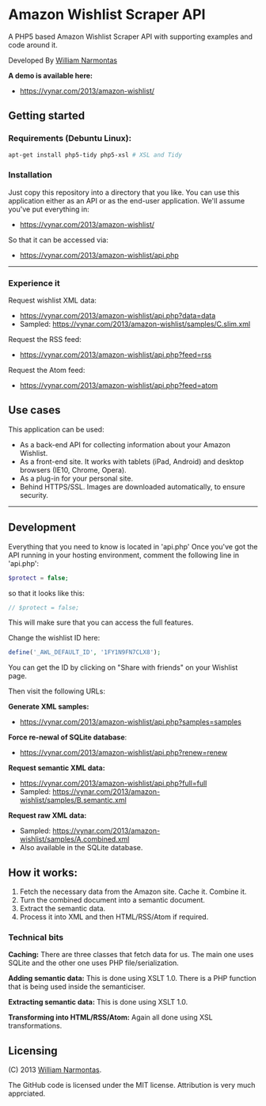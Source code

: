 Amazon Wishlist Scraper API
====
A PHP5 based Amazon Wishlist Scraper API with supporting examples and code around it.

Developed By [William Narmontas](https://vynar.com/)

**A demo is available here:**

* https://vynar.com/2013/amazon-wishlist/

Getting started
---


### Requirements (Debuntu Linux):

~~~bash
apt-get install php5-tidy php5-xsl # XSL and Tidy
~~~

### Installation
Just copy this repository into a directory that you like.
You can use this application either as an API or as the end-user application.
We'll assume you've put everything in:

 * https://vynar.com/2013/amazon-wishlist/

So that it can be accessed via:

 * https://vynar.com/2013/amazon-wishlist/api.php

___

### Experience it ###
Request wishlist XML data:

 * https://vynar.com/2013/amazon-wishlist/api.php?data=data
 * Sampled: https://vynar.com/2013/amazon-wishlist/samples/C.slim.xml

Request the RSS feed:

 * https://vynar.com/2013/amazon-wishlist/api.php?feed=rss

Request the Atom feed:

 * https://vynar.com/2013/amazon-wishlist/api.php?feed=atom

Use cases
---

This application can be used:

 * As a back-end API for collecting information about your Amazon Wishlist.
 * As a front-end site. It works with tablets (iPad, Android) and desktop browsers (IE10, Chrome, Opera).
 * As a plug-in for your personal site.
 * Behind HTTPS/SSL. Images are downloaded automatically, to ensure security.

____

Development
---


Everything that you need to know is located in 'api.php' Once you've got the API running in your hosting environment, comment the following line in 'api.php':

~~~php
$protect = false;
~~~

so that it looks like this:

~~~php
// $protect = false;
~~~


This will make sure that you can access the full features.

Change the wishlist ID here:
~~~php
define('_AWL_DEFAULT_ID', '1FY1N9FN7CLX8');
~~~

You can get the ID by clicking on "Share with friends" on your Wishlist page.


Then visit the following URLs:

__Generate XML samples:__

 * https://vynar.com/2013/amazon-wishlist/api.php?samples=samples

__Force re-newal of SQLite database__:

 * https://vynar.com/2013/amazon-wishlist/api.php?renew=renew

__Request semantic XML data:__

 * https://vynar.com/2013/amazon-wishlist/api.php?full=full
 * Sampled: https://vynar.com/2013/amazon-wishlist/samples/B.semantic.xml

__Request raw XML data:__

 * Sampled: https://vynar.com/2013/amazon-wishlist/samples/A.combined.xml
 * Also available in the SQLite database.

How it works:
----

 1. Fetch the necessary data from the Amazon site. Cache it. Combine it.
 2. Turn the combined document into a semantic document.
 3. Extract the semantic data.
 4. Process it into XML and then HTML/RSS/Atom if required.

### Technical bits ###

**Caching:** There are three classes that fetch data for us. The main one uses SQLite and the other one uses PHP file/serialization.

**Adding semantic data:** This is done using XSLT 1.0. There is a PHP function that is being used inside the semanticiser.

**Extracting semantic data:** This is done using XSLT 1.0.

**Transforming into HTML/RSS/Atom:** Again all done using XSL transformations.


Licensing
---
(C) 2013 [William Narmontas](https://vynar.com/).

The GitHub code is licensed under the MIT license. Attribution is very much apprciated.

